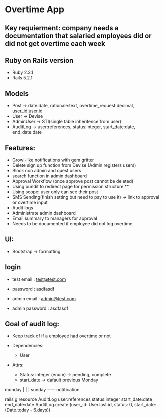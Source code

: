 # Overtime App


## Key requierment: company needs a documentation that salaried employees did or did not get overtime each week

## Ruby on Rails version
- Ruby 2.3.1
- Rails 5.2.1

## Models
- Post -> date:date, rationale:text, overtime_request:decimal, user_id:user.id
- User -> Devise
- AdminUser -> STI(single table inheritence from user)
- AuditLog -> user:references, status:integer, start_date:date, end_date:date

## Features:
- Growl-like notifications with gem gritter
- Delete sign up function from Devise (Admin registers users)
- Block non admin and quest users
- search function in admin dashboard 
- Approval Workflow (once approve post cannot be deleted)
- Using pundit to redirect page for permission structure **
- Using scope: user only can see their post
- SMS Sending(finish setting but need to pay to use it) -> link to approval or overtime input
- Audit logs 
- Administrate admin dashboard
- Email summary to managers for approval
- Needs to be documented if employee did not log overtime

## UI:
- Bootstrap -> formatting

## login
- test email : test@test.com
- password : asdfasdf

- admin email : admin@test.com
- admin password : asdfasdf

## Goal of audit log:
- Keep track of if a employee had overtime or not

- Dependencies:
	- User

- Attrs:
	- Status: integer (enum) -> pending, complete
	- start_date -> dafault previous Monday

monday
|
|
|
sunday ---- notification

rails g resource AuditLog user:references status:integer start_date:date end_date:date
AuditLog.create!(user_id: User.last.id, status: 0, start_date: (Date.today - 6.days))
